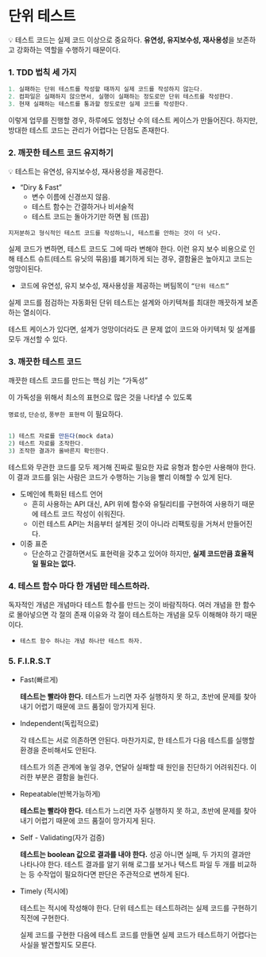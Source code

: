 # 단위 테스트

💡 테스트 코드는 실제 코드 이상으로 중요하다. **유연성, 유지보수성, 재사용성**을 보존하고 강화하는 역할을 수행하기 때문이다.


### 1. TDD 법칙 세 가지

```jsx
1. 실패하는 단위 테스트를 작성할 때까지 실제 코드를 작성하지 않는다.
2. 컴파일은 실패하지 않으면서, 실행이 실패하는 정도로만 단위 테스트를 작성한다.
3. 현재 실패하는 테스트를 통과할 정도로만 실제 코드를 작성한다.
```

이렇게 업무를 진행할 경우, 하루에도 엄청난 수의 테스트 케이스가 만들어진다. 하지만, 방대한 테스트 코드는 관리가 어렵다는 단점도 존재한다.

### 2. 깨끗한 테스트 코드 유지하기

<aside>
💡 테스트는 유연성, 유지보수성, 재사용성을 제공한다.

</aside>

- “Diry & Fast”
    - 변수 이름에 신경쓰지 않음.
    - 테스트 함수는 간결하거나 비서술적
    - 테스트 코드는 돌아가기만 하면 됨 (뜨끔)

`지저분하고 형식적인 테스트 코드를 작성하느니, 테스트를 안하는 것이 더 낫다.`

실제 코드가 변하면, 테스트 코드도 그에 따라 변해야 한다. 이런 유지 보수 비용으로 인해 테스트 슈트(테스트 유닛의 묶음)를 폐기하게 되는 경우, 결함율은 높아지고 코드는 엉망이된다.



- 코드에 유연성, 유지 보수성, 재사용성을 제공하는 버팀목이 `“단위 테스트”`

실제 코드를 점검하는 자동화된 단위 테스트는 설계와 아키텍쳐를 최대한 깨끗하게 보존하는 열쇠이다.

테스트 케이스가 있다면, 설계가 엉망이더라도 큰 문제 없이 코드와 아키텍처 및 설계를 모두 개선할 수 있다.

### 3. 깨끗한 테스트 코드

깨끗한 테스트 코드를 만드는 핵심 키는 “가독성”

이 가독성을 위해서 최소의 표현으로 많은 것을 나타낼 수 있도록

`명료성`, `단순성`, `풍부한 표현력` 이 필요하다.

```jsx

1) 테스트 자료를 만든다(mock data)
2) 테스트 자료를 조작한다. 
3) 조작한 결과가 올바른지 확인한다.
```

테스트와 무관한 코드를 모두 제거해 진짜로 필요한 자료 유형과 함수만 사용해야 한다. 이 결과 코드를 읽는 사람은 코드가 수행하는 기능을 빨리 이해할 수 있게 된다.

- 도메인에 특화된 테스트 언어
    - 흔히 사용하는 API 대신, API 위에 함수와 유틸리티를 구현하여 사용하기 때문에 테스트 코드 작성이 쉬워진다.
    - 이런 테스트 API는 처음부터 설계된 것이 아니라 리팩토링을 거쳐서 만들어진다.
- 이중 표준
    - 단순하고 간결하면서도 표현력을 갖추고 있어야 하지만, **실제 코드만큼 효율적일 필요는 없다.**

### 4. 테스트 함수 마다 한 개념만 테스트하라.

독자적인 개념은 개념마다 테스트 함수를 만드는 것이 바람직하다. 여러 개념을 한 함수로 몰아넣으면 각 절의 존재 이유와 각 절이 테스트하는 개념을 모두 이해해야 하기 때문이다.

- `테스트 함수 하나는 개념 하나만 테스트 하자.`

### 5. F.I.R.S.T

- Fast(빠르게)

  **테스트는 빨라야 한다.** 테스트가 느리면 자주 실행하지 못 하고, 초반에 문제를 찾아내기 어렵기 때문에 코드 품질이 망가지게 된다.

- Independent(독립적으로)

  각 테스트는 서로 의존하면 안된다. 마찬가지로, 한 테스트가 다음 테스트를 실행할 환경을 준비해서도 안된다.

  테스트가 의존 관계에 놓일 경우, 연달아 실패할 때 원인을 진단하기 어려워진다. 이러한 부분은 결함을 늘린다.

- Repeatable(반복가능하게)

  **테스트는 빨라야 한다.** 테스트가 느리면 자주 실행하지 못 하고, 초반에 문제를 찾아내기 어렵기 때문에 코드 품질이 망가지게 된다.

- Self - Validating(자가 검증)

  **테스트는 boolean 값으로 결과를 내야 한다.** 성공 아니면 실패, 두 가지의 결과만 나타나야 한다. 테스트 결과를 알기 위해 로그를 보거나 텍스트 파일 두 개를 비교하는 등 수작업이 필요하다면 판단은 주관적으로 변하게 된다.

- Timely (적시에)

  테스트는 적시에 작성해야 한다. 단위 테스트는 테스트하려는 실제 코드를 구현하기 직전에 구현한다.

  실제 코드를 구현한 다음에 테스트 코드를 만들면 실제 코드가 테스트하기 어렵다는 사실을 발견할지도 모른다.
